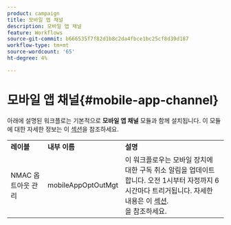 ```yaml
---
product: campaign
title: 모바일 앱 채널
description: 모바일 앱 채널
feature: Workflows
source-git-commit: b666535f7f82d1b8c2da4fbce1bc25cf8d39d187
workflow-type: tm+mt
source-wordcount: '65'
ht-degree: 4%

---
```



# 모바일 앱 채널{#mobile-app-channel}



아래에 설명된 워크플로는 기본적으로 **모바일 앱 채널** 모듈과 함께 설치됩니다. 이 모듈에 대한 자세한 정보는 이 [섹션](../../delivery/using/about-mobile-app-channel.md)을 참조하세요.

<table> 
 <tbody> 
  <tr> 
   <td> <strong>레이블</strong><br /> </td> 
   <td> <strong>내부 이름</strong><br /> </td> 
   <td> <strong>설명</strong><br /> </td> 
  </tr> 
  <tr> 
   <td> <span class="uicontrol">NMAC 옵트아웃 관리</span> <br /> </td> 
   <td> <span class="uicontrol">mobileAppOptOutMgt</span> <br /> </td> 
   <td> 이 워크플로우는 모바일 장치에 대한 구독 취소 알림을 업데이트합니다. 오전 1시부터 자정까지 6시간마다 트리거됩니다. 자세한 내용은 이 <a href="../../delivery/using/understanding-quarantine-management.md#push-notification-quarantines">섹션</a>.<br />을 참조하세요. </td> 
  </tr> 
 </tbody> 
</table>

